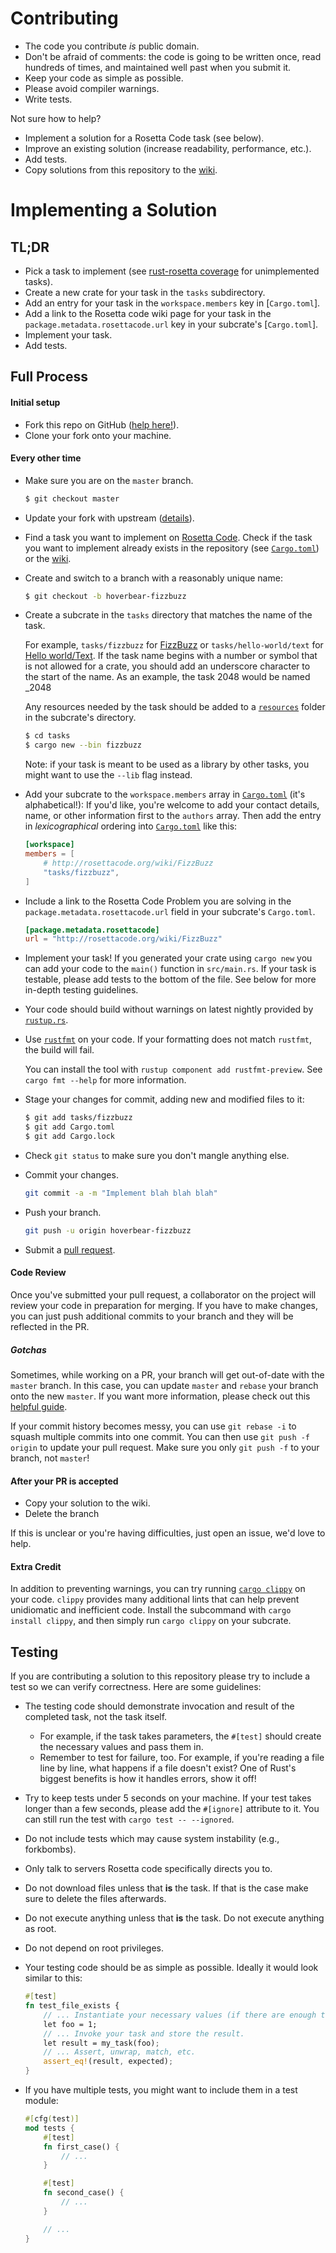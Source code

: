 # Contributing #

* The code you contribute *is* public domain.
* Don't be afraid of comments: the code is going to be written once, read hundreds of times, and maintained well past when you submit it.
* Keep your code as simple as possible.
* Please avoid compiler warnings.
* Write tests.

Not sure how to help?

* Implement a solution for a Rosetta Code task (see below).
* Improve an existing solution (increase readability, performance, etc.).
* Add tests.
* Copy solutions from this repository to the [wiki].

# Implementing a Solution #

## TL;DR ##
* Pick a task to implement (see [rust-rosetta coverage](https://euclio.github.io/rosetta-coverage) for unimplemented tasks).
* Create a new crate for your task in the `tasks` subdirectory.
* Add an entry for your task in the `workspace.members` key in [`Cargo.toml`].
* Add a link to the Rosetta code wiki page for your task in the `package.metadata.rosettacode.url` key in your subcrate's [`Cargo.toml`].
* Implement your task.
* Add tests.

## Full Process ##
#### Initial setup ####

* Fork this repo on GitHub ([help here!](https://help.github.com/articles/fork-a-repo/)).
* Clone your fork onto your machine.

#### Every other time ####
* Make sure you are on the `master` branch.

  ```sh
  $ git checkout master
  ```

* Update your fork with upstream ([details](https://help.github.com/articles/syncing-a-fork/)).
* Find a task you want to implement on [Rosetta Code](https://rosettacode.org). Check if the task you want to implement already exists in the repository (see [`Cargo.toml`](Cargo.toml)) or the [wiki].
* Create and switch to a branch with a reasonably unique name:

  ```sh
  $ git checkout -b hoverbear-fizzbuzz
  ```

* Create a subcrate in the `tasks` directory that matches the name of the task.

    For example, `tasks/fizzbuzz` for [FizzBuzz](http://rosettacode.org/wiki/FizzBuzz) or `tasks/hello-world/text` for [Hello world/Text](http://rosettacode.org/wiki/Hello_world/Text).
    If the task name begins with a number or symbol that is not allowed for a crate, you should add an underscore character to the start of the name. As an example, the task 2048 would be named _2048

    Any resources needed by the task should be added to a [`resources`](./resources) folder in the subcrate's directory.

    ```sh
    $ cd tasks
    $ cargo new --bin fizzbuzz
    ```

    Note: if your task is meant to be used as a library by other tasks, you
    might want to use the `--lib` flag instead.

* Add your subcrate to the `workspace.members` array in [`Cargo.toml`](Cargo.toml) (it's alphabetical!): If you'd like, you're welcome to add your contact details, name, or other information first to the `authors` array. Then add the entry in *lexicographical* ordering into [`Cargo.toml`](Cargo.toml) like this:

  ```toml
  [workspace]
  members = [
      # http://rosettacode.org/wiki/FizzBuzz
      "tasks/fizzbuzz",
  ]
  ```

* Include a link to the Rosetta Code Problem you are solving in the `package.metadata.rosettacode.url` field in your subcrate's `Cargo.toml`.

  ```toml
  [package.metadata.rosettacode]
  url = "http://rosettacode.org/wiki/FizzBuzz"
  ```

* Implement your task! If you generated your crate using `cargo new` you can add your code to the `main()` function in `src/main.rs`. If your task is testable, please add tests to the bottom of the file. See below for more in-depth testing guidelines.

* Your code should build without warnings on latest nightly provided by [`rustup.rs`](https://rustup.rs).

* Use [`rustfmt`](https://github.com/rust-lang-nursery/rustfmt) on your code. If your formatting does not match `rustfmt`, the build will fail.

    You can install the tool with `rustup component add rustfmt-preview`. See `cargo fmt --help` for more information.

* Stage your changes for commit, adding new and modified files to it:

  ```sh
  $ git add tasks/fizzbuzz
  $ git add Cargo.toml
  $ git add Cargo.lock
  ```
* Check `git status` to make sure you don't mangle anything else.
* Commit your changes.

  ```sh
  git commit -a -m "Implement blah blah blah"
  ```
* Push your branch.

  ```sh
  git push -u origin hoverbear-fizzbuzz
  ```

* Submit a [pull request](https://help.github.com/articles/creating-a-pull-request/).

#### Code Review ####

Once you've submitted your pull request, a collaborator on the project will review your code in preparation for merging. If you have to make changes, you can just push additional commits to your branch and they will be reflected in the PR.

##### Gotchas #####

Sometimes, while working on a PR, your branch will get out-of-date with the `master` branch. In this case, you can update `master` and `rebase` your branch onto the new `master`. If you want more information, please check out this [helpful guide](https://github.com/edx/edx-platform/wiki/How-to-Rebase-a-Pull-Request).

If your commit history becomes messy, you can use `git rebase -i` to squash multiple commits into one commit. You can then use `git push -f origin` to update your pull request. Make sure you only `git push -f` to your branch, not `master`!

#### After your PR is accepted ####

* Copy your solution to the wiki.
* Delete the branch

If this is unclear or you're having difficulties, just open an issue, we'd love to help.

#### Extra Credit ####

In addition to preventing warnings, you can try running [`cargo
clippy`](https://github.com/Manishearth/rust-clippy) on your code. `clippy`
provides many additional lints that can help prevent unidiomatic and inefficient
code. Install the subcommand with `cargo install clippy`, and then simply run
`cargo clippy` on your subcrate.

## Testing ##

If you are contributing a solution to this repository please try to include a test so we can verify correctness. Here are some guidelines:

* The testing code should demonstrate invocation and result of the completed task, not the task itself.
  * For example, if the task takes parameters, the `#[test]` should create the necessary values and pass them in.
  * Remember to test for failure, too. For example, if you're reading a file line by line, what happens if a file doesn't exist? One of Rust's biggest benefits is how it handles errors, show it off!

* Try to keep tests under 5 seconds on your machine. If your test takes longer than a few seconds, please add the `#[ignore]` attribute to it. You can still run the test with `cargo test -- --ignored`.

* Do not include tests which may cause system instability (e.g., forkbombs).

* Only talk to servers Rosetta code specifically directs you to.

* Do not download files unless that **is** the task. If that is the case make sure to delete the files afterwards.

* Do not execute anything unless that **is** the task. Do not execute anything as root.

* Do not depend on root privileges.

* Your testing code should be as simple as possible. Ideally it would look similar to this:

    ```rust
    #[test]
    fn test_file_exists {
        // ... Instantiate your necessary values (if there are enough to warrant it!) to pass in.
        let foo = 1;
        // ... Invoke your task and store the result.
        let result = my_task(foo);
        // ... Assert, unwrap, match, etc.
        assert_eq!(result, expected);
    }
    ```

* If you have multiple tests, you might want to include them in a test module:

    ```rust
    #[cfg(test)]
    mod tests {
        #[test]
        fn first_case() {
            // ...
        }

        #[test]
        fn second_case() {
            // ...
        }

        // ...
    }
    ```

[Cargo.toml]: ./Cargo.toml
[wiki]: https://rosettacode.org/wiki/Category:Rust
